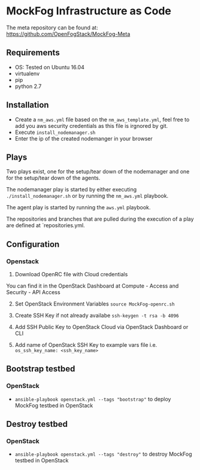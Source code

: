 # MockFog Infrastructure as Code

The meta repository can be found at: https://github.com/OpenFogStack/MockFog-Meta

## Requirements

- OS: Tested on Ubuntu 16.04
- virtualenv
- pip
- python 2.7

## Installation

- Create a `nm_aws.yml` file based on the `nm_aws_template.yml`, feel free to add you aws security credentials as this file is irgnored by git.
- Execute `install_nodemanager.sh`
- Enter the ip of the created nodemanger in your browser

## Plays

Two plays exist, one for the setup/tear down of the nodemanager and one for the setup/tear down of the agents.

The nodemanager play is started by either executing `./install_nodemanager.sh` or by running the `nm_aws.yml` playbook.

The agent play is started by running the `aws.yml` playbook.

The repositories and branches that are pulled during the execution of a play are defined at `repositories.yml.

## Configuration

### Openstack

1. Download OpenRC file with Cloud credentials



You can find it in the OpenStack Dashboard at Compute - Access and Security - API Access



2. Set OpenStack Environment Variables
`source MockFog-openrc.sh`

3. Create SSH Key if not already availabe
`ssh-keygen -t rsa -b 4096`

4. Add SSH Public Key to OpenStack Cloud
   via OpenStack Dashboard or CLI

5. Add name of OpenStack SSH Key to example vars file
i.e. `os_ssh_key_name: <ssh_key_name>`

## Bootstrap testbed

### OpenStack

-  `ansible-playbook openstack.yml --tags "bootstrap"`
   to deploy MockFog testbed in OpenStack



## Destroy testbed

### OpenStack

-  `ansible-playbook openstack.yml --tags "destroy"`
   to destroy MockFog testbed in OpenStack

